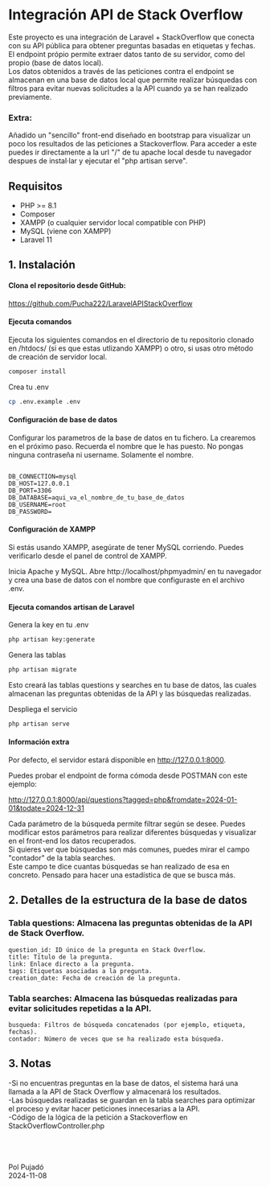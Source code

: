 # Integración API de Stack Overflow

Este proyecto es una integración de Laravel + StackOverflow que conecta con su API pública para obtener preguntas basadas en etiquetas y fechas. El endpoint própio permite extraer datos tanto de su servidor, como del propio (base de datos local).
<br>
Los datos obtenidos a través de las peticiones contra el endpoint se almacenan en una base de datos local que permite realizar búsquedas con filtros para evitar nuevas solicitudes a la API cuando ya se han realizado previamente.

### Extra: 
Añadido un "sencillo" front-end diseñado en bootstrap para visualizar un poco los resultados de las peticiones a Stackoverflow.
Para acceder a este puedes ir directamente a la url "/" de tu apache local desde tu navegador despues de instal·lar y ejecutar el "php artisan serve".

## Requisitos

- PHP >= 8.1
- Composer
- XAMPP (o cualquier servidor local compatible con PHP)
- MySQL (viene con XAMPP)
- Laravel 11

## 1. Instalación

#### Clona el repositorio desde GitHub:
https://github.com/Pucha222/LaravelAPIStackOverflow

#### Ejecuta comandos
Ejecuta los siguientes comandos en el directorio de tu repositorio clonado en /htdocs/ (si es que estas utlizando XAMPP) o otro, si usas otro método de creación de servidor local.
```bash
composer install
```
Crea tu .env
```bash
cp .env.example .env
```

#### Configuración de base de datos
Configurar los parametros de la base de datos en tu fichero. La crearemos en el próximo paso. Recuerda el nombre que le has puesto. 
No pongas ninguna contraseña ni username. Solamente el nombre.
```env

DB_CONNECTION=mysql
DB_HOST=127.0.0.1
DB_PORT=3306
DB_DATABASE=aqui_va_el_nombre_de_tu_base_de_datos
DB_USERNAME=root
DB_PASSWORD=

```

#### Configuración de XAMPP
Si estás usando XAMPP, asegúrate de tener MySQL corriendo. Puedes verificarlo desde el panel de control de XAMPP.

Inicia Apache y MySQL.
Abre http://localhost/phpmyadmin/ en tu navegador y crea una base de datos con el nombre que configuraste en el archivo .env.

#### Ejecuta comandos artisan de Laravel
Genera la key en tu .env
```bash
php artisan key:generate
```

Genera las tablas
```bash
php artisan migrate
```
Esto creará las tablas questions y searches en tu base de datos, las cuales almacenan las preguntas obtenidas de la API y las búsquedas realizadas.

Despliega el servicio
```bash
php artisan serve
```

#### Información extra
Por defecto, el servidor estará disponible en http://127.0.0.1:8000.

Puedes probar el endpoint de forma cómoda desde POSTMAN con este ejemplo:

http://127.0.0.1:8000/api/questions?tagged=php&fromdate=2024-01-01&todate=2024-12-31

Cada parámetro de la búsqueda permite filtrar según se desee. Puedes modificar estos parámetros para realizar diferentes búsquedas y visualizar en el front-end los datos recuperados.<br> 
Si quieres ver que búsquedas son más comunes, puedes mirar el campo "contador" de la tabla searches.<br> Este campo te dice cuantas búsquedas se han realizado de esa en concreto. Pensado para hacer una estadística de que se busca más.

## 2. Detalles de la estructura de la base de datos
### Tabla questions: Almacena las preguntas obtenidas de la API de Stack Overflow.
    question_id: ID único de la pregunta en Stack Overflow.
    title: Título de la pregunta.
    link: Enlace directo a la pregunta.
    tags: Etiquetas asociadas a la pregunta.
    creation_date: Fecha de creación de la pregunta.

### Tabla searches: Almacena las búsquedas realizadas para evitar solicitudes repetidas a la API.
    busqueda: Filtros de búsqueda concatenados (por ejemplo, etiqueta, fechas).
    contador: Número de veces que se ha realizado esta búsqueda.

## 3. Notas
-Si no encuentras preguntas en la base de datos, el sistema hará una llamada a la API de Stack Overflow y almacenará los resultados.<br>
-Las búsquedas realizadas se guardan en la tabla searches para optimizar el proceso y evitar hacer peticiones innecesarias a la API.<br>
-Código de la lógica de la petición a Stackoverflow en StackOverflowController.php


<br><br><br>
Pol Pujadó
<br>
2024-11-08
